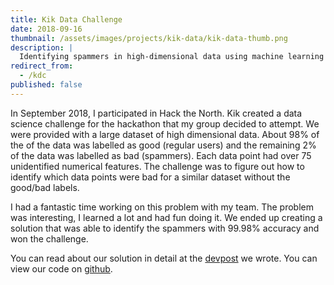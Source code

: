 ```yaml
---
title: Kik Data Challenge
date: 2018-09-16
thumbnail: /assets/images/projects/kik-data/kik-data-thumb.png
description: |
  Identifying spammers in high-dimensional data using machine learning techniques.
redirect_from:
  - /kdc
published: false
---
```


In September 2018, I participated in Hack the North. Kik created a data science
challenge for the hackathon that my group decided to attempt. We were provided
with a large dataset of high dimensional data. About 98% of the of the data was
labelled as good (regular users) and the remaining 2% of the data was labelled
as bad (spammers). Each data point had over 75 unidentified numerical features.
The challenge was to figure out how to identify which data points were bad for
a similar dataset without the good/bad labels.

I had a fantastic time working on this problem with my team. The problem was
interesting, I learned a lot and had fun doing it. We ended up creating a
solution that was able to identify the spammers with 99.98% accuracy and won
the challenge.

You can read about our solution in detail at the [devpost](https://devpost.com/software/kik-data-science-challenge) we wrote. You can view our code on [github](https://github.com/ArthurRab/HTN2018-KikDataScienceChallenge).
